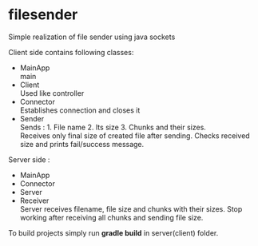 # filesender
Simple realization of file sender using java sockets

Client side contains following classes:
- MainApp<br>
main
- Client<br>
Used like controller
- Connector<br>
Establishes connection and closes it
- Sender<br>
Sends : 1. File name 2. Its size 3. Chunks and their sizes.<br>
Receives only final size of created file after sending. Checks received size and prints fail/success message.

Server side :
- MainApp
- Connector
- Server
- Receiver<br>
Server receives filename, file size and chunks with their sizes.
Stop working after receiving all chunks and sending file size.

To build projects simply run 
**gradle build**
in server(client) folder.
